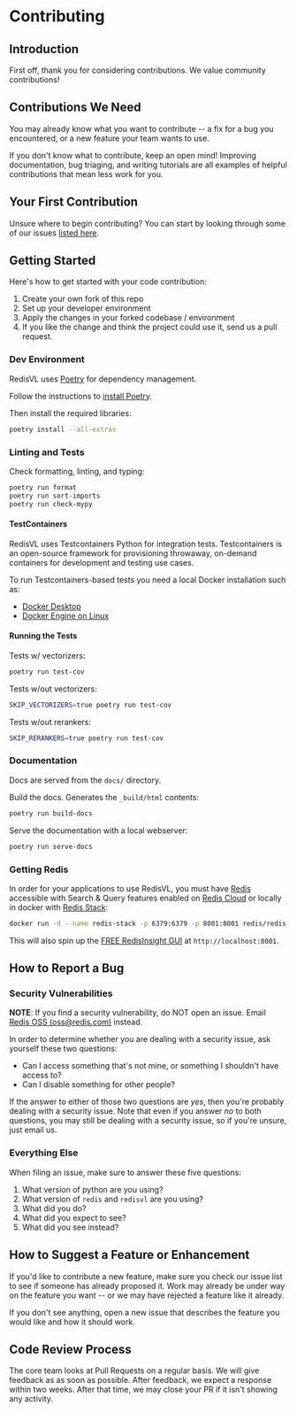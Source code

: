 # Contributing

## Introduction

First off, thank you for considering contributions. We value community contributions!

## Contributions We Need

You may already know what you want to contribute \-- a fix for a bug you
encountered, or a new feature your team wants to use.

If you don't know what to contribute, keep an open mind! Improving
documentation, bug triaging, and writing tutorials are all examples of
helpful contributions that mean less work for you.

## Your First Contribution

Unsure where to begin contributing? You can start by looking through some of our issues [listed here](https://github.com/redis/redis-vl-python/issues).

## Getting Started

Here's how to get started with your code contribution:

1.  Create your own fork of this repo
2.  Set up your developer environment
2.  Apply the changes in your forked codebase / environment
4.  If you like the change and think the project could use it, send us a
    pull request.

### Dev Environment
RedisVL uses [Poetry](https://python-poetry.org/) for dependency management.

Follow the instructions to [install Poetry](https://python-poetry.org/docs/#installation).

Then install the required libraries:

```bash
poetry install --all-extras
```

### Linting and Tests

Check formatting, linting, and typing:
```bash
poetry run format
poetry run sort-imports
poetry run check-mypy
```

#### TestContainers

RedisVL uses Testcontainers Python for integration tests. Testcontainers is an open-source framework for provisioning throwaway, on-demand containers for development and testing use cases.

To run Testcontainers-based tests you need a local Docker installation such as:
- [Docker Desktop](https://www.docker.com/products/docker-desktop/)
- [Docker Engine on Linux](https://docs.docker.com/engine/install/)

#### Running the Tests

Tests w/ vectorizers:
```bash
poetry run test-cov
```

Tests w/out vectorizers:
```bash
SKIP_VECTORIZERS=true poetry run test-cov
```

Tests w/out rerankers:
```bash
SKIP_RERANKERS=true poetry run test-cov
```

### Documentation
Docs are served from the `docs/` directory.

Build the docs. Generates the `_build/html` contents:
```bash
poetry run build-docs
```

Serve the documentation with a local webserver:
```bash
poetry run serve-docs
```

### Getting Redis

In order for your applications to use RedisVL, you must have [Redis](https://redis.io) accessible with Search & Query features enabled on [Redis Cloud](https://redis.com/try-free) or locally in docker with [Redis Stack](https://redis.io/docs/getting-started/install-stack/docker/):

```bash
docker run -d --name redis-stack -p 6379:6379 -p 8001:8001 redis/redis-stack:latest
```

This will also spin up the [FREE RedisInsight GUI](https://redis.com/redis-enterprise/redis-insight/) at `http://localhost:8001`.

## How to Report a Bug

### Security Vulnerabilities

**NOTE**: If you find a security vulnerability, do NOT open an issue.
Email [Redis OSS (<oss@redis.com>)](mailto:oss@redis.com) instead.

In order to determine whether you are dealing with a security issue, ask
yourself these two questions:

-   Can I access something that's not mine, or something I shouldn't
    have access to?
-   Can I disable something for other people?

If the answer to either of those two questions are *yes*, then you're
probably dealing with a security issue. Note that even if you answer
*no*  to both questions, you may still be dealing with a security
issue, so if you're unsure, just email us.

### Everything Else

When filing an issue, make sure to answer these five questions:

1.  What version of python are you using?
2.  What version of `redis` and `redisvl` are you using?
3.  What did you do?
4.  What did you expect to see?
5.  What did you see instead?

## How to Suggest a Feature or Enhancement

If you'd like to contribute a new feature, make sure you check our
issue list to see if someone has already proposed it. Work may already
be under way on the feature you want -- or we may have rejected a
feature like it already.

If you don't see anything, open a new issue that describes the feature
you would like and how it should work.

## Code Review Process

The core team looks at Pull Requests on a regular basis. We will give
feedback as as soon as possible. After feedback, we expect a response
within two weeks. After that time, we may close your PR if it isn't
showing any activity.
